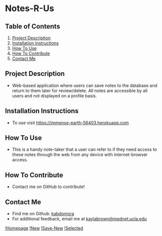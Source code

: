 # Notes-R-Us

  ## Table of Contents
  1. [Project Description](#project-description)
  2. [Installation Instructions](#installation-instructions)
  3. [How To Use](#how-to-use)
  4. [How To Contribute](#how-to-contribute)
  5. [Contact Me](#contact-me)

  ## Project Description
  * Web-based application where users can save notes to the database and return to them later for review/delete. All notes are accessible by all users and not displayed on a profile basis. 

  ## Installation Instructions
  * To use visit https://immense-earth-56403.herokuapp.com

  ## How To Use
  * This is a handy note-taker that a user can refer to if they need access to these notes through the web from any device with internet-browser access.

  ## How To Contribute
  * Contact me on GitHub to contribute!
  

  ## Contact Me
  * Find me on Github: [kabdomora](http://github.com/kabdomora)
  * For additional feedback, email me at [kaylabrown@mednet.ucla.edu](mailto:kaylabrown@mednet.ucla.edu)

  [!Homepage](Homepage.JPG)
  [!New](New.JPG)
  [!Save-New](SaveNew.JPG)
  [!Selected](Selected.JPG)
